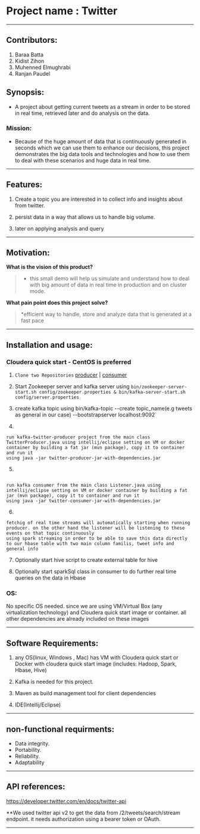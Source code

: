 
# Project name : Twitter

____

## Contributors:
1. Baraa Batta
2. Kidist Zihon
3. Muhenned Elmughrabi
4. Ranjan Paudel


## Synopsis:

* A project about getting current tweets as a stream in order to be stored in real time, retrieved later and do analysis on the data.

### Mission:

* Because of the huge amount of data that is continuously generated in seconds which we can use them to enhance our decisions, this project demonstrates the big data tools and technologies and how to use them to deal with these scenarios and huge data in real time.

___

## Features:

1. Create a topic you are interested in to collect info and insights about from twitter.

2. persist data in a way that allows us to handle big volume.

3. later on applying analysis and query

___


## Motivation:

**What is the vision of this product?**

> * this small demo will help us simulate and understand how to deal with big amount of data in real time in production and on cluster mode.


**What pain point does this project solve?**

> *efficient way to handle, store and analyze data that is generated at a fast pace

____


## Installation and usage:

### Cloudera quick start - CentOS is preferred

1. `Clone two Repositories` [producer](https://github.com/mhn998/kafka-twitter-producer) | [consumer](https://github.com/mhn998/kafka-spark-consumer)

2. Start Zookeeper server and kafka server using ```bin/zookeeper-server-start.sh config/zookeeper.properties & bin/kafka-server-start.sh config/server.properties ```


3. create kafka topic using bin/kafka-topic --create topic_name(e.g tweets as general in our case) --bootstrapserver localhost:9092`


4.
```
run kafka-twitter-producer project from the main class TwitterProducer.java using intellij/eclipse setting on VM or docker container by building a fat jar (mvn package), copy it to container and run it  
using java -jar twitter-producer-jar-with-dependencies.jar

```

5.
```

run kafka consumer from the main class Listener.java using intellij/eclipse setting on VM or docker container by building a fat jar (mvn package), copy it to container and run it 
using java -jar twitter-consumer-jar-with-dependencies.jar

```


6.
```
fetchig of real time streams will automatically starting when running producer. on the other hand the listener will be listening to these events on that topic continuously 
using spark streaming in order to be able to save this data directly to our hbase table with two main column familis, tweet info and general info

```

7. Optionally start hive script to create external table for hive

8. Optionally start sparkSql class in consumer to do further real time queries on the data in Hbase


### OS:
No specific OS needed. since we are using VM/Virtual Box (any virtualization technology) and Cloudera quick start image or container.
all other dependencies are already included on these images
____


## Software Requirements:

1. any OS(linux, Windows , Mac) has VM with Cloudera quick start or Docker with cloudera quick start image (includes: Hadoop, Spark, Hbase, Hive)

2. Kafka is needed for this project.

3. Maven as build management tool for client dependencies

4. IDE(Intellij/Eclipse)


____

## non-functional requirments:

* Data integrity.
* Portability.
* Reliability.
* Adaptability
____


## API references:

https://developer.twitter.com/en/docs/twitter-api

**We used twitter api v2 to get the data from /2/tweets/search/stream endpoint. it needs authorization using a bearer token or OAuth.

____







